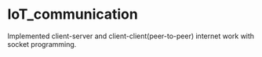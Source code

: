 # IoT_communication
Implemented client-server and client-client(peer-to-peer) internet work with socket programming.
